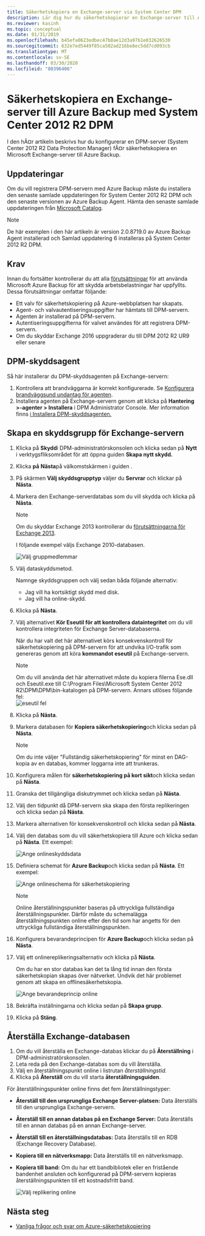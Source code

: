 ```yaml
---
title: Säkerhetskopiera en Exchange-server via System Center DPM
description: Lär dig hur du säkerhetskopierar en Exchange-server till Azure Backup med System Center 2012 R2 DPM
ms.reviewer: kasinh
ms.topic: conceptual
ms.date: 01/31/2019
ms.openlocfilehash: b45efa0623edbec47b8ae12d3a97b1e032626530
ms.sourcegitcommit: 632e7ed5449f85ca502ad216be8ec5dd7cd093cb
ms.translationtype: MT
ms.contentlocale: sv-SE
ms.lasthandoff: 03/30/2020
ms.locfileid: "80396406"
---
```

# <a name="back-up-an-exchange-server-to-azure-backup-with-system-center-2012-r2-dpm"></a>Säkerhetskopiera en Exchange-server till Azure Backup med System Center 2012 R2 DPM

I den hÃ¤r artikeln beskrivs hur du konfigurerar en DPM-server (System Center 2012 R2 Data Protection Manager) fÃ¤r säkerhetskopiera en Microsoft Exchange-server till Azure Backup.  

## <a name="updates"></a>Uppdateringar

Om du vill registrera DPM-servern med Azure Backup måste du installera den senaste samlade uppdateringen för System Center 2012 R2 DPM och den senaste versionen av Azure Backup Agent. Hämta den senaste samlade uppdateringen från [Microsoft Catalog](https://catalog.update.microsoft.com/v7/site/Search.aspx?q=System%20Center%202012%20R2%20Data%20protection%20manager).

> [!NOTE]
> De här exemplen i den här artikeln är version 2.0.8719.0 av Azure Backup Agent installerad och Samlad uppdatering 6 installeras på System Center 2012 R2 DPM.
>
>

## <a name="prerequisites"></a>Krav

Innan du fortsätter kontrollerar du att alla [förutsättningar](backup-azure-dpm-introduction.md#prerequisites-and-limitations) för att använda Microsoft Azure Backup för att skydda arbetsbelastningar har uppfyllts. Dessa förutsättningar omfattar följande:

* Ett valv för säkerhetskopiering på Azure-webbplatsen har skapats.
* Agent- och valvautentiseringsuppgifter har hämtats till DPM-servern.
* Agenten är installerad på DPM-servern.
* Autentiseringsuppgifterna för valvet användes för att registrera DPM-servern.
* Om du skyddar Exchange 2016 uppgraderar du till DPM 2012 R2 UR9 eller senare

## <a name="dpm-protection-agent"></a>DPM-skyddsagent

Så här installerar du DPM-skyddsagenten på Exchange-servern:

1. Kontrollera att brandväggarna är korrekt konfigurerade. Se [Konfigurera brandväggsund undantag för agenten](https://docs.microsoft.com/system-center/dpm/configure-firewall-settings-for-dpm?view=sc-dpm-2019).
2. Installera agenten på Exchange-servern genom att klicka på **Hantering >-agenter > Installera** i DPM Administrator Console. Mer information finns [i Installera DPM-skyddsagenten.](https://docs.microsoft.com/system-center/dpm/deploy-dpm-protection-agent?view=sc-dpm-2019)

## <a name="create-a-protection-group-for-the-exchange-server"></a>Skapa en skyddsgrupp för Exchange-servern

1. Klicka på **Skydd**i DPM-administratörskonsolen och klicka sedan på **Nytt** i verktygsfliksområdet för att öppna guiden **Skapa nytt skydd.**
2. Klicka **på** **Nästa**på välkomstskärmen i guiden .
3. På skärmen **Välj skyddsgrupptyp** väljer du **Servrar** och klickar på **Nästa**.
4. Markera den Exchange-serverdatabas som du vill skydda och klicka på **Nästa**.

   > [!NOTE]
   > Om du skyddar Exchange 2013 kontrollerar du [förutsättningarna för Exchange 2013](https://docs.microsoft.com/system-center/dpm/back-up-exchange?view=sc-dpm-2016).
   >
   >

    I följande exempel väljs Exchange 2010-databasen.

    ![Välj gruppmedlemmar](./media/backup-azure-backup-exchange-server/select-group-members.png)
5. Välj dataskyddsmetod.

    Namnge skyddsgruppen och välj sedan båda följande alternativ:

   * Jag vill ha kortsiktigt skydd med disk.
   * Jag vill ha online-skydd.
6. Klicka på **Nästa**.
7. Välj alternativet **Kör Eseutil för att kontrollera dataintegritet** om du vill kontrollera integriteten för Exchange Server-databaserna.

    När du har valt det här alternativet körs konsekvenskontroll för säkerhetskopiering på DPM-servern för att undvika I/O-trafik som genereras genom att köra **kommandot eseutil** på Exchange-servern.

   > [!NOTE]
   > Om du vill använda det här alternativet måste du kopiera filerna Ese.dll och Eseutil.exe till C:\Program Files\Microsoft System Center 2012 R2\DPM\DPM\bin-katalogen på DPM-servern. Annars utlöses följande fel:  
   > ![eseutil fel](./media/backup-azure-backup-exchange-server/eseutil-error.png)
   >
   >
8. Klicka på **Nästa**.
9. Markera databasen för **Kopiera säkerhetskopiering**och klicka sedan på **Nästa**.

   > [!NOTE]
   > Om du inte väljer "Fullständig säkerhetskopiering" för minst en DAG-kopia av en databas, kommer loggarna inte att trunkeras.
   >
   >
10. Konfigurera målen för **säkerhetskopiering på kort sikt**och klicka sedan på **Nästa**.
11. Granska det tillgängliga diskutrymmet och klicka sedan på **Nästa**.
12. Välj den tidpunkt då DPM-servern ska skapa den första replikeringen och klicka sedan på **Nästa**.
13. Markera alternativen för konsekvenskontroll och klicka sedan på **Nästa**.
14. Välj den databas som du vill säkerhetskopiera till Azure och klicka sedan på **Nästa**. Ett exempel:

    ![Ange onlineskyddsdata](./media/backup-azure-backup-exchange-server/specify-online-protection-data.png)
15. Definiera schemat för **Azure Backup**och klicka sedan på **Nästa**. Ett exempel:

    ![Ange onlineschema för säkerhetskopiering](./media/backup-azure-backup-exchange-server/specify-online-backup-schedule.png)

    > [!NOTE]
    > Online återställningspunkter baseras på uttryckliga fullständiga återställningspunkter. Därför måste du schemalägga återställningspunkten online efter den tid som har angetts för den uttryckliga fullständiga återställningspunkten.
    >
    >
16. Konfigurera bevarandeprincipen för **Azure Backup**och klicka sedan på **Nästa**.
17. Välj ett onlinereplikeringsalternativ och klicka på **Nästa**.

    Om du har en stor databas kan det ta lång tid innan den första säkerhetskopian skapas över nätverket. Undvik det här problemet genom att skapa en offlinesäkerhetskopia.  

    ![Ange bevarandeprincip online](./media/backup-azure-backup-exchange-server/specify-online-retention-policy.png)
18. Bekräfta inställningarna och klicka sedan på **Skapa grupp**.
19. Klicka på **Stäng**.

## <a name="recover-the-exchange-database"></a>Återställa Exchange-databasen

1. Om du vill återställa en Exchange-databas klickar du på **Återställning** i DPM-administratörskonsolen.
2. Leta reda på den Exchange-databas som du vill återställa.
3. Välj en återställningspunkt online i listrutan *återställningstid.*
4. Klicka på **Återställ** om du vill starta **återställningsguiden**.

För återställningspunkter online finns det fem återställningstyper:

* **Återställ till den ursprungliga Exchange Server-platsen:** Data återställs till den ursprungliga Exchange-servern.
* **Återställ till en annan databas på en Exchange Server:** Data återställs till en annan databas på en annan Exchange-server.
* **Återställ till en återställningsdatabas:** Data återställs till en RDB (Exchange Recovery Database).
* **Kopiera till en nätverksmapp:** Data återställs till en nätverksmapp.
* **Kopiera till band:** Om du har ett bandbibliotek eller en fristående bandenhet ansluten och konfigurerad på DPM-servern kopieras återställningspunkten till ett kostnadsfritt band.

    ![Välj replikering online](./media/backup-azure-backup-exchange-server/choose-online-replication.png)

## <a name="next-steps"></a>Nästa steg

* [Vanliga frågor och svar om Azure-säkerhetskopiering](backup-azure-backup-faq.md)

